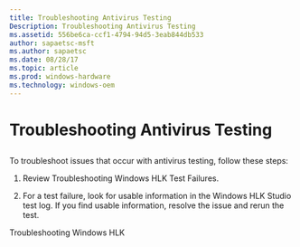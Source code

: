 ```yaml
---
title: Troubleshooting Antivirus Testing
Description: Troubleshooting Antivirus Testing
ms.assetid: 556be6ca-ccf1-4794-94d5-3eab844db533
author: sapaetsc-msft
ms.author: sapaetsc
ms.date: 08/28/17
ms.topic: article
ms.prod: windows-hardware
ms.technology: windows-oem
---
```


# Troubleshooting Antivirus Testing

## 

To troubleshoot issues that occur with antivirus testing, follow these steps:

1.  Review <xref rid="p_hlk.troubleshooting_windows_hlk_test_failures">Troubleshooting Windows HLK Test Failures</b>.

2.  For a test failure, look for usable information in the Windows HLK Studio test log. If you find usable information, resolve the issue and rerun the test.

<seealso> <xref rid="p_hlk.troubleshooting_windows_hlk">Troubleshooting Windows HLK</b> </seealso>



